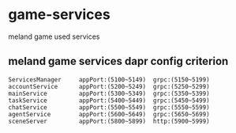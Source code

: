 # game-services

meland game used services

## meland game services dapr config  criterion

    ServicesManager     appPort:(5100~5149)  grpc:(5150~5199)
    accountService      appPort:(5200~5249)  grpc:(5250~5299)
    mainService         appPort:(5300~5349)  grpc:(5350~5399) 
    taskService         appPort:(5400~5449)  grpc:(5450~5499) 
    chatService         appPort:(5500~5549)  grpc:(5550~5599) 
    agentService        appPort:(5600~5649)  grpc:(5650~5699)  
    sceneServer         appPort:(5800~5899)  http:(5900~5999)
